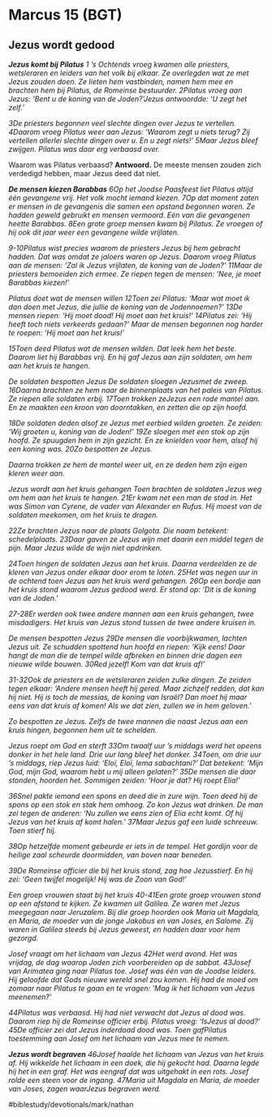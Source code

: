 # Marcus 15 (BGT)
## **Jezus wordt gedood**
***Jezus komt bij Pilatus***
*1 ’s Ochtends vroeg kwamen alle ​priesters, wetsleraren en leiders van het volk bij elkaar. Ze overlegden wat ze met ​Jezus​ zouden doen. Ze lieten hem vastbinden, namen hem mee en brachten hem bij ​Pilatus, de Romeinse bestuurder. 2Pilatus​ vroeg aan ​Jezus: ‘Bent u de ​koning​ van de ​Joden?’ ​Jezus​ antwoordde: ‘U zegt het zelf.’*

*3De ​priesters​ begonnen veel slechte dingen over ​Jezus​ te vertellen. 4Daarom vroeg ​Pilatus​ weer aan ​Jezus: ‘Waarom zegt u niets terug? Zij vertellen allerlei slechte dingen over u. En u zegt niets!’ 5Maar ​Jezus​ bleef zwijgen. ​Pilatus​ was daar erg verbaasd over.*

Waarom was Pilatus verbaasd? 
**Antwoord.** De meeste mensen zouden zich verdedigd hebben, maar Jezus deed dat niet. 

***De mensen kiezen Barabbas***
*6Op het Joodse Paasfeest liet ​Pilatus​ altijd één gevangene vrij. Het volk mocht iemand kiezen. 7Op dat moment zaten er mensen in de ​gevangenis​ die samen een opstand begonnen waren. Ze hadden geweld gebruikt en mensen vermoord. Eén van die gevangenen heette Barabbas. 8Een grote groep mensen kwam bij ​Pilatus. Ze vroegen of hij ook dit jaar weer een gevangene wilde vrijlaten.*

*9-10Pilatus wist precies waarom de priesters Jezus bij hem gebracht hadden. Dat was omdat ze jaloers waren op Jezus. Daarom vroeg Pilatus aan de mensen: ‘Zal ik Jezus vrijlaten, de koning van de Joden?’ 11Maar de ​priesters​ bemoeiden zich ermee. Ze riepen tegen de mensen: ‘Nee, je moet Barabbas kiezen!’*

*Pilatus doet wat de mensen willen*
*12Toen zei ​Pilatus: ‘Maar wat moet ik dan doen met ​Jezus, die jullie de ​koning​ van de ​Joden​ noemen?’ 13De mensen riepen: ‘Hij moet dood! Hij moet aan het ​kruis!’ 14Pilatus​ zei: ‘Hij heeft toch niets verkeerds gedaan?’ Maar de mensen begonnen nog harder te roepen: ‘Hij moet aan het ​kruis!’*

*15Toen deed ​Pilatus​ wat de mensen wilden. Dat leek hem het beste. Daarom liet hij Barabbas vrij. En hij gaf ​Jezus​ aan zijn soldaten, om hem aan het ​kruis​ te hangen.*

*De soldaten bespotten Jezus*
*De soldaten sloegen ​Jezus​ met de zweep. 16Daarna brachten ze hem naar de binnenplaats van het paleis van ​Pilatus. Ze riepen alle ​soldaten​ erbij. 17Toen trokken ze ​Jezus​ een rode ​mantel​ aan. En ze maakten een ​kroon​ van doorntakken, en zetten die op zijn hoofd.*

*18De soldaten deden alsof ze ​Jezus​ met eerbied wilden groeten. Ze zeiden: ‘Wij groeten u, ​koning​ van de ​Joden!’ 19Ze sloegen met een stok op zijn hoofd. Ze spuugden hem in zijn gezicht. En ze knielden voor hem, alsof hij een koning was. 20Zo bespotten ze ​Jezus.*

*Daarna trokken ze hem de ​mantel​ weer uit, en ze deden hem zijn eigen ​kleren​ weer aan.*

*Jezus wordt aan het kruis gehangen*
*Toen brachten de soldaten ​Jezus​ weg om hem aan het ​kruis​ te hangen. 21Er kwam net een man de stad in. Het was Simon van Cyrene, de vader van Alexander en Rufus. Hij moest van de soldaten meekomen, om het ​kruis​ te dragen.*

*22Ze brachten ​Jezus​ naar de plaats Golgota. Die naam betekent: schedelplaats. 23Daar gaven ze ​Jezus​ ​wijn​ met daarin een middel tegen de pijn. Maar ​Jezus​ wilde de ​wijn​ niet opdrinken.*

*24Toen hingen de soldaten ​Jezus​ aan het ​kruis. Daarna verdeelden ze de ​kleren​ van ​Jezus​ onder elkaar door erom te loten. 25Het was negen uur in de ochtend toen ​Jezus​ aan het ​kruis​ werd gehangen. 26Op een bordje aan het ​kruis​ stond waarom ​Jezus​ gedood werd. Er stond op: ‘Dit is de ​koning​ van de ​Joden.’*

*27-28Er werden ook twee andere mannen aan een kruis gehangen, twee misdadigers. Het kruis van Jezus stond tussen de twee andere kruisen in.*

*De mensen bespotten Jezus*
*29De mensen die voorbijkwamen, lachten ​Jezus​ uit. Ze schudden spottend hun hoofd en riepen: ‘Kijk eens! Daar hangt de man die de ​tempel​ wilde afbreken en binnen drie dagen een nieuwe wilde bouwen. 30Red jezelf! Kom van dat ​kruis​ af!’*

*31-32Ook de priesters en de wetsleraren zeiden zulke dingen. Ze zeiden tegen elkaar: ‘Andere mensen heeft hij gered. Maar zichzelf redden, dat kan hij niet. Hij is toch de messias, de koning van Israël? Dan moet hij maar eens van dat kruis af komen! Als we dat zien, zullen we in hem geloven.’*

*Zo bespotten ze Jezus. Zelfs de twee mannen die naast Jezus aan een kruis hingen, begonnen hem uit te schelden.*

*Jezus roept om God en sterft*
*33Om twaalf uur ’s middags werd het opeens donker in het hele land. Drie uur lang bleef het donker. 34Toen, om drie uur ’s middags, riep ​Jezus​ luid: ‘Eloï, Eloï, lema sabachtani?’ Dat betekent: ‘Mijn God, mijn God, waarom hebt u mij alleen gelaten?’ 35De mensen die daar stonden, hoorden het. Sommigen zeiden: ‘Hoor je dat? Hij roept ​Elia!’*

*36Snel pakte iemand een spons en deed die in zure ​wijn. Toen deed hij de spons op een stok en stak hem omhoog. Zo kon ​Jezus​ wat drinken. De man zei tegen de anderen: ‘Nu zullen we eens zien of ​Elia​ echt komt. Of hij ​Jezus​ van het ​kruis​ af komt halen.’ 37Maar ​Jezus​ gaf een luide schreeuw. Toen stierf hij.*

*38Op hetzelfde moment gebeurde er iets in de ​tempel. Het gordijn voor de ​heilige​ zaal scheurde doormidden, van boven naar beneden.*

*39De Romeinse officier die bij het ​kruis​ stond, zag hoe ​Jezus​ stierf. En hij zei: ‘Geen twijfel mogelijk! Hij was de ​Zoon van God!’*

*Een groep vrouwen staat bij het kruis*
*40-41Een grote groep vrouwen stond op een afstand te kijken. Ze kwamen uit Galilea. Ze waren met Jezus meegegaan naar Jeruzalem. Bij die groep hoorden ook Maria uit Magdala, en Maria, de moeder van de jonge Jakobus en van Joses, en Salome. Zij waren in Galilea steeds bij Jezus geweest, en hadden daar voor hem gezorgd.*

*Josef vraagt om het lichaam van Jezus*
*42Het werd avond. Het was vrijdag, de dag waarop ​Joden​ zich voorbereiden op de ​sabbat. 43Josef​ van Arimatea​ ging naar ​Pilatus​ toe. ​Josef​ was één van de Joodse leiders. Hij geloofde dat ​Gods nieuwe wereld​ snel zou komen. Hij had de moed om zomaar naar ​Pilatus​ te gaan en te vragen: ‘Mag ik het lichaam van ​Jezus​ meenemen?’*

*44Pilatus​ was verbaasd. Hij had niet verwacht dat ​Jezus​ al dood was. Daarom riep hij de Romeinse officier erbij. ​Pilatus​ vroeg: ‘Is ​Jezus​ al dood?’ 45De officier zei dat ​Jezus​ inderdaad dood was. Toen gaf ​Pilatus​ toestemming aan ​Josef​ om het lichaam van ​Jezus​ mee te nemen.*

***Jezus wordt begraven***
*46Josef​ haalde het lichaam van ​Jezus​ van het ​kruis​ af. Hij wikkelde het lichaam in een doek, die hij gekocht had. Daarna legde hij het in een ​graf. Het was een ​graf​ dat was uitgehakt in een rots. ​Josef​ rolde een steen voor de ingang. 47Maria​ uit Magdala​ en ​Maria, de moeder van Joses, zagen waar ​Jezus​ ​begraven​ werd.*

#biblestudy/devotionals/mark/nathan
